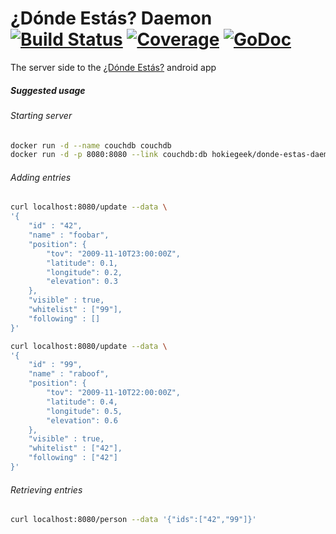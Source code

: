 # ¿Dónde Estás? Daemon [![Build Status](https://travis-ci.org/HokieGeek/donde-estas-daemon.svg?branch=master)](https://travis-ci.org/HokieGeek/donde-estas-daemon) [![Coverage](http://gocover.io/_badge/github.com/HokieGeek/donde-estas-daemon)](http://gocover.io/github.com/HokieGeek/donde-estas-daemon) [![GoDoc](http://godoc.org/github.com/HokieGeek/donde-estas-daemon?status.png)](http://godoc.org/github.com/HokieGeek/donde-estas-daemon)
The server side to the [¿Dónde Estás?](https://github.com/HokieGeek/DondeEstas) android app

##### Suggested usage
###### Starting server
```sh
docker run -d --name couchdb couchdb
docker run -d -p 8080:8080 --link couchdb:db hokiegeek/donde-estas-daemon
```

###### Adding entries
```sh
curl localhost:8080/update --data \
'{
    "id" : "42",
    "name" : "foobar",
    "position": {
        "tov": "2009-11-10T23:00:00Z",
        "latitude": 0.1,
        "longitude": 0.2,
        "elevation": 0.3
    },
    "visible" : true,
    "whitelist" : ["99"],
    "following" : []
}'

curl localhost:8080/update --data \
'{
    "id" : "99",
    "name" : "raboof",
    "position": {
        "tov": "2009-11-10T22:00:00Z",
        "latitude": 0.4,
        "longitude": 0.5,
        "elevation": 0.6
    },
    "visible" : true,
    "whitelist" : ["42"],
    "following" : ["42"]
}'
```

###### Retrieving entries
```sh
curl localhost:8080/person --data '{"ids":["42","99"]}'
```
